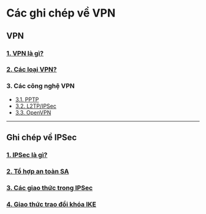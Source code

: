 # Các ghi chép về VPN

## VPN
### [1. VPN là gì?](./docs/01-tong-quan-VPN.md)

### [2. Các loại VPN?](./docs/02-phan-loai-VPN.md)

### 3. Các công nghệ VPN
- [3.1. PPTP](./docs/03-01-PPTP.md)
- [3.2. L2TP/IPSec](./docs/03-02-L2TP-IPSec.md)
- [3.3. OpenVPN](./docs/03-03-OpenVPN.md)

------------------
## Ghi chép về IPSec

### [1. IPSec là gì?](./IPSec/01-IPSec.md)

### [2. Tổ hợp an toàn SA](./IPSec/02-SA.md)

### [3. Các giao thức trong IPSec](./IPSec/03-giao-thuc-trong-IPSec.md)

### [4. Giao thức trao đổi khóa IKE](./IPSec/04-giao-thuc-IKE.md)